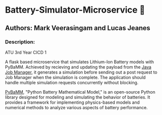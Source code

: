 # Battery-Simulator-Microservice 🔋
## Authors: Mark Veerasingam and Lucas Jeanes
### Description: 
ATU 3rd Year CICD 1 

A flask based microservice that simulates Lithium-Ion Battery models with PyBaMM. 
Achieved by recieving and updating the payload from the [Java Job Manager](https://github.com/mVeerasingam/BatterySimulator_JobManager), it generates a simulation
before sending out a post request to Job Manager when the simulation is complete.
The application should handle multiple simulation requests concurrently without blocking.


[PyBaMM](https://github.com/pybamm-team/), "Python Battery Mathematical Model," is an open-source Python library designed for modeling and simulating the behavior of batteries. It provides a framework for implementing physics-based models and numerical methods to analyze various aspects of battery performance. 
